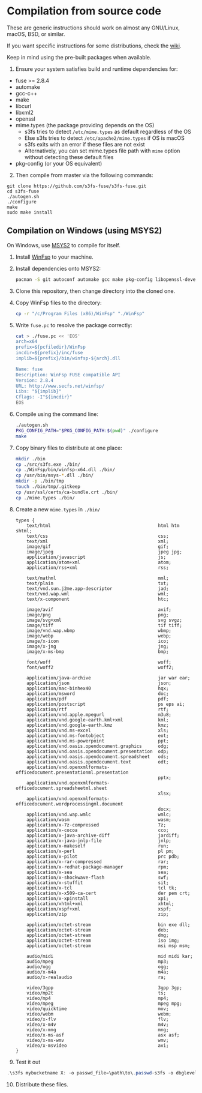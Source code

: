 # Compilation from source code

These are generic instructions should work on almost any GNU/Linux, macOS, BSD, or similar.

If you want specific instructions for some distributions, check the [wiki](https://github.com/s3fs-fuse/s3fs-fuse/wiki/Installation-Notes).

Keep in mind using the pre-built packages when available.

1. Ensure your system satisfies build and runtime dependencies for:

* fuse >= 2.8.4
* automake
* gcc-c++
* make
* libcurl
* libxml2
* openssl
* mime.types (the package providing depends on the OS)
	* s3fs tries to detect `/etc/mime.types` as default regardless of the OS
	* Else s3fs tries to detect `/etc/apache2/mime.types` if OS is macOS
	* s3fs exits with an error if these files are not exist
	* Alternatively, you can set mime.types file path with `mime` option without detecting these default files
* pkg-config (or your OS equivalent)

2. Then compile from master via the following commands:

```
git clone https://github.com/s3fs-fuse/s3fs-fuse.git
cd s3fs-fuse
./autogen.sh
./configure
make
sudo make install
```

## Compilation on Windows (using MSYS2)

On Windows, use [MSYS2](https://www.msys2.org/) to compile for itself.

1. Install [WinFsp](https://github.com/billziss-gh/winfsp) to your machine.
2. Install dependencies onto MSYS2:

   ```sh
   pacman -S git autoconf automake gcc make pkg-config libopenssl-devel libcurl-devel libxml2-devel libzstd-devel
   ```

3. Clone this repository, then change directory into the cloned one.
4. Copy WinFsp files to the directory:

   ```sh
   cp -r "/c/Program Files (x86)/WinFsp" "./WinFsp"
   ```

5. Write `fuse.pc` to resolve the package correctly:

   ```sh
   cat > ./fuse.pc << 'EOS'
   arch=x64
   prefix=${pcfiledir}/WinFsp
   incdir=${prefix}/inc/fuse
   implib=${prefix}/bin/winfsp-${arch}.dll

   Name: fuse
   Description: WinFsp FUSE compatible API
   Version: 2.8.4
   URL: http://www.secfs.net/winfsp/
   Libs: "${implib}"
   Cflags: -I"${incdir}"
   EOS
   ```

6. Compile using the command line:

   ```sh
   ./autogen.sh
   PKG_CONFIG_PATH="$PKG_CONFIG_PATH:$(pwd)" ./configure
   make
   ```

7. Copy binary files to distribute at one place:

   ```sh
   mkdir ./bin
   cp ./src/s3fs.exe ./bin/
   cp ./WinFsp/bin/winfsp-x64.dll ./bin/
   cp /usr/bin/msys-*.dll ./bin/
   mkdir -p ./bin/tmp
   touch ./bin/tmp/.gitkeep
   cp /usr/ssl/certs/ca-bundle.crt ./bin/
   cp ./mime.types ./bin/
   ```

8. Create a new `mime.types` in `./bin/`
   ```
   types {
       text/html                                        html htm shtml;
       text/css                                         css;
       text/xml                                         xml;
       image/gif                                        gif;
       image/jpeg                                       jpeg jpg;
       application/javascript                           js;
       application/atom+xml                             atom;
       application/rss+xml                              rss;

       text/mathml                                      mml;
       text/plain                                       txt;
       text/vnd.sun.j2me.app-descriptor                 jad;
       text/vnd.wap.wml                                 wml;
       text/x-component                                 htc;

       image/avif                                       avif;
       image/png                                        png;
       image/svg+xml                                    svg svgz;
       image/tiff                                       tif tiff;
       image/vnd.wap.wbmp                               wbmp;
       image/webp                                       webp;
       image/x-icon                                     ico;
       image/x-jng                                      jng;
       image/x-ms-bmp                                   bmp;

       font/woff                                        woff;
       font/woff2                                       woff2;

       application/java-archive                         jar war ear;
       application/json                                 json;
       application/mac-binhex40                         hqx;
       application/msword                               doc;
       application/pdf                                  pdf;
       application/postscript                           ps eps ai;
       application/rtf                                  rtf;
       application/vnd.apple.mpegurl                    m3u8;
       application/vnd.google-earth.kml+xml             kml;
       application/vnd.google-earth.kmz                 kmz;
       application/vnd.ms-excel                         xls;
       application/vnd.ms-fontobject                    eot;
       application/vnd.ms-powerpoint                    ppt;
       application/vnd.oasis.opendocument.graphics      odg;
       application/vnd.oasis.opendocument.presentation  odp;
       application/vnd.oasis.opendocument.spreadsheet   ods;
       application/vnd.oasis.opendocument.text          odt;
       application/vnd.openxmlformats-officedocument.presentationml.presentation
                                                        pptx;
       application/vnd.openxmlformats-officedocument.spreadsheetml.sheet
                                                        xlsx;
       application/vnd.openxmlformats-officedocument.wordprocessingml.document
                                                        docx;
       application/vnd.wap.wmlc                         wmlc;
       application/wasm                                 wasm;
       application/x-7z-compressed                      7z;
       application/x-cocoa                              cco;
       application/x-java-archive-diff                  jardiff;
       application/x-java-jnlp-file                     jnlp;
       application/x-makeself                           run;
       application/x-perl                               pl pm;
       application/x-pilot                              prc pdb;
       application/x-rar-compressed                     rar;
       application/x-redhat-package-manager             rpm;
       application/x-sea                                sea;
       application/x-shockwave-flash                    swf;
       application/x-stuffit                            sit;
       application/x-tcl                                tcl tk;
       application/x-x509-ca-cert                       der pem crt;
       application/x-xpinstall                          xpi;
       application/xhtml+xml                            xhtml;
       application/xspf+xml                             xspf;
       application/zip                                  zip;

       application/octet-stream                         bin exe dll;
       application/octet-stream                         deb;
       application/octet-stream                         dmg;
       application/octet-stream                         iso img;
       application/octet-stream                         msi msp msm;

       audio/midi                                       mid midi kar;
       audio/mpeg                                       mp3;
       audio/ogg                                        ogg;
       audio/x-m4a                                      m4a;
       audio/x-realaudio                                ra;

       video/3gpp                                       3gpp 3gp;
       video/mp2t                                       ts;
       video/mp4                                        mp4;
       video/mpeg                                       mpeg mpg;
       video/quicktime                                  mov;
       video/webm                                       webm;
       video/x-flv                                      flv;
       video/x-m4v                                      m4v;
       video/x-mng                                      mng;
       video/x-ms-asf                                   asx asf;
       video/x-ms-wmv                                   wmv;
       video/x-msvideo                                  avi;
   }
   ```

9. Test it out
```powershell
.\s3fs mybucketname X: -o passwd_file=\path\to\.passwd-s3fs -o dbglevel=info -f -o mask=000 -o umask=000
```
10. Distribute these files.
